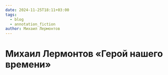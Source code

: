 ```yaml
---
date: 2024-11-25T18:11+03:00
tags:
  - blog
  - annotation_fiction
author: Михаил Лермонтов
---
```


# Михаил Лермонтов «Герой нашего времени»
